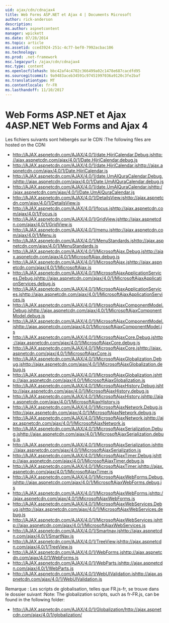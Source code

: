```yaml
---
uid: ajax/cdn/cdnajax4
title: Web Forms ASP.NET et Ajax 4 | Documents Microsoft
author: rick-anderson
description: 
ms.author: aspnetcontent
manager: wpickett
ms.date: 07/28/2014
ms.topic: article
ms.assetid: cced3924-251c-4c77-bef0-7992acbac106
ms.technology: 
ms.prod: .net-framework
msc.legacyurl: /ajax/cdn/cdnajax4
msc.type: content
ms.openlocfilehash: bbc42af4c4702c366499a02c1478e687cacdfd95
ms.sourcegitcommit: 9a9483aceb34591c97451997036a9120c3fe2baf
ms.translationtype: MT
ms.contentlocale: fr-FR
ms.lasthandoff: 11/10/2017
---
```

<a name="aspnet-web-forms-and-ajax-4"></a><span data-ttu-id="eba2e-102">Web Forms ASP.NET et Ajax 4</span><span class="sxs-lookup"><span data-stu-id="eba2e-102">ASP.NET Web Forms and Ajax 4</span></span>
====================
<span data-ttu-id="eba2e-103">Les fichiers suivants sont hébergés sur le CDN :</span><span class="sxs-lookup"><span data-stu-id="eba2e-103">The following files are hosted on the CDN:</span></span>

- <span data-ttu-id="eba2e-104">http://AJAX.aspnetcdn.com/AJAX/4.0/1/date.HijriCalendar.Debug.js</span><span class="sxs-lookup"><span data-stu-id="eba2e-104">http://ajax.aspnetcdn.com/ajax/4.0/1/Date.HijriCalendar.debug.js</span></span>
- <span data-ttu-id="eba2e-105">http://AJAX.aspnetcdn.com/AJAX/4.0/1/date.HijriCalendar.js</span><span class="sxs-lookup"><span data-stu-id="eba2e-105">http://ajax.aspnetcdn.com/ajax/4.0/1/Date.HijriCalendar.js</span></span>
- <span data-ttu-id="eba2e-106">http://AJAX.aspnetcdn.com/AJAX/4.0/1/date.UmAlQuraCalendar.Debug.js</span><span class="sxs-lookup"><span data-stu-id="eba2e-106">http://ajax.aspnetcdn.com/ajax/4.0/1/Date.UmAlQuraCalendar.debug.js</span></span>
- <span data-ttu-id="eba2e-107">http://AJAX.aspnetcdn.com/AJAX/4.0/1/date.UmAlQuraCalendar.js</span><span class="sxs-lookup"><span data-stu-id="eba2e-107">http://ajax.aspnetcdn.com/ajax/4.0/1/Date.UmAlQuraCalendar.js</span></span>
- <span data-ttu-id="eba2e-108">http://AJAX.aspnetcdn.com/AJAX/4.0/1/DetailsView.js</span><span class="sxs-lookup"><span data-stu-id="eba2e-108">http://ajax.aspnetcdn.com/ajax/4.0/1/DetailsView.js</span></span>
- <span data-ttu-id="eba2e-109">http://AJAX.aspnetcdn.com/AJAX/4.0/1/focus.js</span><span class="sxs-lookup"><span data-stu-id="eba2e-109">http://ajax.aspnetcdn.com/ajax/4.0/1/Focus.js</span></span>
- <span data-ttu-id="eba2e-110">http://AJAX.aspnetcdn.com/AJAX/4.0/1/GridView.js</span><span class="sxs-lookup"><span data-stu-id="eba2e-110">http://ajax.aspnetcdn.com/ajax/4.0/1/GridView.js</span></span>
- <span data-ttu-id="eba2e-111">http://AJAX.aspnetcdn.com/AJAX/4.0/1/menu.js</span><span class="sxs-lookup"><span data-stu-id="eba2e-111">http://ajax.aspnetcdn.com/ajax/4.0/1/Menu.js</span></span>
- <span data-ttu-id="eba2e-112">http://AJAX.aspnetcdn.com/AJAX/4.0/1/MenuStandards.js</span><span class="sxs-lookup"><span data-stu-id="eba2e-112">http://ajax.aspnetcdn.com/ajax/4.0/1/MenuStandards.js</span></span>
- <span data-ttu-id="eba2e-113">http://AJAX.aspnetcdn.com/AJAX/4.0/1/MicrosoftAjax.Debug.js</span><span class="sxs-lookup"><span data-stu-id="eba2e-113">http://ajax.aspnetcdn.com/ajax/4.0/1/MicrosoftAjax.debug.js</span></span>
- <span data-ttu-id="eba2e-114">http://AJAX.aspnetcdn.com/AJAX/4.0/1/MicrosoftAjax.js</span><span class="sxs-lookup"><span data-stu-id="eba2e-114">http://ajax.aspnetcdn.com/ajax/4.0/1/MicrosoftAjax.js</span></span>
- <span data-ttu-id="eba2e-115">http://AJAX.aspnetcdn.com/AJAX/4.0/1/MicrosoftAjaxApplicationServices.Debug.js</span><span class="sxs-lookup"><span data-stu-id="eba2e-115">http://ajax.aspnetcdn.com/ajax/4.0/1/MicrosoftAjaxApplicationServices.debug.js</span></span>
- <span data-ttu-id="eba2e-116">http://AJAX.aspnetcdn.com/AJAX/4.0/1/MicrosoftAjaxApplicationServices.js</span><span class="sxs-lookup"><span data-stu-id="eba2e-116">http://ajax.aspnetcdn.com/ajax/4.0/1/MicrosoftAjaxApplicationServices.js</span></span>
- <span data-ttu-id="eba2e-117">http://AJAX.aspnetcdn.com/AJAX/4.0/1/MicrosoftAjaxComponentModel.Debug.js</span><span class="sxs-lookup"><span data-stu-id="eba2e-117">http://ajax.aspnetcdn.com/ajax/4.0/1/MicrosoftAjaxComponentModel.debug.js</span></span>
- <span data-ttu-id="eba2e-118">http://AJAX.aspnetcdn.com/AJAX/4.0/1/MicrosoftAjaxComponentModel.js</span><span class="sxs-lookup"><span data-stu-id="eba2e-118">http://ajax.aspnetcdn.com/ajax/4.0/1/MicrosoftAjaxComponentModel.js</span></span>
- <span data-ttu-id="eba2e-119">http://AJAX.aspnetcdn.com/AJAX/4.0/1/MicrosoftAjaxCore.Debug.js</span><span class="sxs-lookup"><span data-stu-id="eba2e-119">http://ajax.aspnetcdn.com/ajax/4.0/1/MicrosoftAjaxCore.debug.js</span></span>
- <span data-ttu-id="eba2e-120">http://AJAX.aspnetcdn.com/AJAX/4.0/1/MicrosoftAjaxCore.js</span><span class="sxs-lookup"><span data-stu-id="eba2e-120">http://ajax.aspnetcdn.com/ajax/4.0/1/MicrosoftAjaxCore.js</span></span>
- <span data-ttu-id="eba2e-121">http://AJAX.aspnetcdn.com/AJAX/4.0/1/MicrosoftAjaxGlobalization.Debug.js</span><span class="sxs-lookup"><span data-stu-id="eba2e-121">http://ajax.aspnetcdn.com/ajax/4.0/1/MicrosoftAjaxGlobalization.debug.js</span></span>
- <span data-ttu-id="eba2e-122">http://AJAX.aspnetcdn.com/AJAX/4.0/1/MicrosoftAjaxGlobalization.js</span><span class="sxs-lookup"><span data-stu-id="eba2e-122">http://ajax.aspnetcdn.com/ajax/4.0/1/MicrosoftAjaxGlobalization.js</span></span>
- <span data-ttu-id="eba2e-123">http://AJAX.aspnetcdn.com/AJAX/4.0/1/MicrosoftAjaxHistory.Debug.js</span><span class="sxs-lookup"><span data-stu-id="eba2e-123">http://ajax.aspnetcdn.com/ajax/4.0/1/MicrosoftAjaxHistory.debug.js</span></span>
- <span data-ttu-id="eba2e-124">http://AJAX.aspnetcdn.com/AJAX/4.0/1/MicrosoftAjaxHistory.js</span><span class="sxs-lookup"><span data-stu-id="eba2e-124">http://ajax.aspnetcdn.com/ajax/4.0/1/MicrosoftAjaxHistory.js</span></span>
- <span data-ttu-id="eba2e-125">http://AJAX.aspnetcdn.com/AJAX/4.0/1/MicrosoftAjaxNetwork.Debug.js</span><span class="sxs-lookup"><span data-stu-id="eba2e-125">http://ajax.aspnetcdn.com/ajax/4.0/1/MicrosoftAjaxNetwork.debug.js</span></span>
- <span data-ttu-id="eba2e-126">http://AJAX.aspnetcdn.com/AJAX/4.0/1/MicrosoftAjaxNetwork.js</span><span class="sxs-lookup"><span data-stu-id="eba2e-126">http://ajax.aspnetcdn.com/ajax/4.0/1/MicrosoftAjaxNetwork.js</span></span>
- <span data-ttu-id="eba2e-127">http://AJAX.aspnetcdn.com/AJAX/4.0/1/MicrosoftAjaxSerialization.Debug.js</span><span class="sxs-lookup"><span data-stu-id="eba2e-127">http://ajax.aspnetcdn.com/ajax/4.0/1/MicrosoftAjaxSerialization.debug.js</span></span>
- <span data-ttu-id="eba2e-128">http://AJAX.aspnetcdn.com/AJAX/4.0/1/MicrosoftAjaxSerialization.js</span><span class="sxs-lookup"><span data-stu-id="eba2e-128">http://ajax.aspnetcdn.com/ajax/4.0/1/MicrosoftAjaxSerialization.js</span></span>
- <span data-ttu-id="eba2e-129">http://AJAX.aspnetcdn.com/AJAX/4.0/1/MicrosoftAjaxTimer.Debug.js</span><span class="sxs-lookup"><span data-stu-id="eba2e-129">http://ajax.aspnetcdn.com/ajax/4.0/1/MicrosoftAjaxTimer.debug.js</span></span>
- <span data-ttu-id="eba2e-130">http://AJAX.aspnetcdn.com/AJAX/4.0/1/MicrosoftAjaxTimer.js</span><span class="sxs-lookup"><span data-stu-id="eba2e-130">http://ajax.aspnetcdn.com/ajax/4.0/1/MicrosoftAjaxTimer.js</span></span>
- <span data-ttu-id="eba2e-131">http://AJAX.aspnetcdn.com/AJAX/4.0/1/MicrosoftAjaxWebForms.Debug.js</span><span class="sxs-lookup"><span data-stu-id="eba2e-131">http://ajax.aspnetcdn.com/ajax/4.0/1/MicrosoftAjaxWebForms.debug.js</span></span>
- <span data-ttu-id="eba2e-132">http://AJAX.aspnetcdn.com/AJAX/4.0/1/MicrosoftAjaxWebForms.js</span><span class="sxs-lookup"><span data-stu-id="eba2e-132">http://ajax.aspnetcdn.com/ajax/4.0/1/MicrosoftAjaxWebForms.js</span></span>
- <span data-ttu-id="eba2e-133">http://AJAX.aspnetcdn.com/AJAX/4.0/1/MicrosoftAjaxWebServices.Debug.js</span><span class="sxs-lookup"><span data-stu-id="eba2e-133">http://ajax.aspnetcdn.com/ajax/4.0/1/MicrosoftAjaxWebServices.debug.js</span></span>
- <span data-ttu-id="eba2e-134">http://AJAX.aspnetcdn.com/AJAX/4.0/1/MicrosoftAjaxWebServices.js</span><span class="sxs-lookup"><span data-stu-id="eba2e-134">http://ajax.aspnetcdn.com/ajax/4.0/1/MicrosoftAjaxWebServices.js</span></span>
- <span data-ttu-id="eba2e-135">http://AJAX.aspnetcdn.com/AJAX/4.0/1/Smartnav.js</span><span class="sxs-lookup"><span data-stu-id="eba2e-135">http://ajax.aspnetcdn.com/ajax/4.0/1/SmartNav.js</span></span>
- <span data-ttu-id="eba2e-136">http://AJAX.aspnetcdn.com/AJAX/4.0/1/TreeView.js</span><span class="sxs-lookup"><span data-stu-id="eba2e-136">http://ajax.aspnetcdn.com/ajax/4.0/1/TreeView.js</span></span>
- <span data-ttu-id="eba2e-137">http://AJAX.aspnetcdn.com/AJAX/4.0/1/WebForms.js</span><span class="sxs-lookup"><span data-stu-id="eba2e-137">http://ajax.aspnetcdn.com/ajax/4.0/1/WebForms.js</span></span>
- <span data-ttu-id="eba2e-138">http://AJAX.aspnetcdn.com/AJAX/4.0/1/WebParts.js</span><span class="sxs-lookup"><span data-stu-id="eba2e-138">http://ajax.aspnetcdn.com/ajax/4.0/1/WebParts.js</span></span>
- <span data-ttu-id="eba2e-139">http://AJAX.aspnetcdn.com/AJAX/4.0/1/WebUIValidation.js</span><span class="sxs-lookup"><span data-stu-id="eba2e-139">http://ajax.aspnetcdn.com/ajax/4.0/1/WebUIValidation.js</span></span>

<span data-ttu-id="eba2e-140">Remarque : Les scripts de globalisation, telles que FR.js-fr, se trouve dans le dossier suivant :</span><span class="sxs-lookup"><span data-stu-id="eba2e-140">Note: The globalization scripts, such as fr-FR.js, can be found in the following folder:</span></span>

- <span data-ttu-id="eba2e-141">http://AJAX.aspnetcdn.com/AJAX/4.0/1/Globalization/</span><span class="sxs-lookup"><span data-stu-id="eba2e-141">http://ajax.aspnetcdn.com/ajax/4.0/1/globalization/</span></span>
